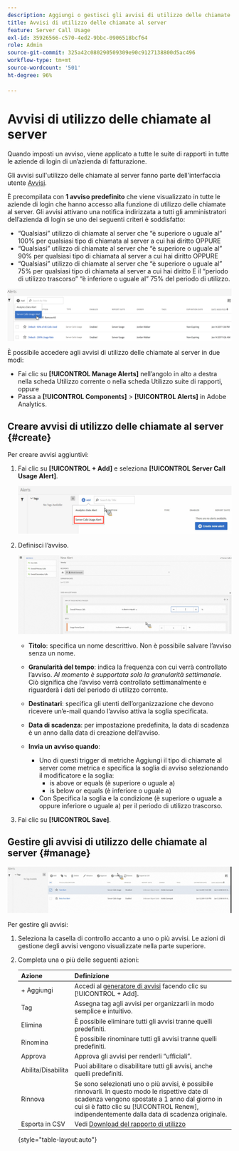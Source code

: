 ```yaml
---
description: Aggiungi o gestisci gli avvisi di utilizzo delle chiamate al server. Quando imposti un avviso, viene applicato a tutte le suite di rapporti in tutte le aziende di login di un’azienda di fatturazione.
title: Avvisi di utilizzo delle chiamate al server
feature: Server Call Usage
exl-id: 35926566-c570-4ed2-9bbc-0906518bcf64
role: Admin
source-git-commit: 325a42c080290509309e90c9127138800d5ac496
workflow-type: tm+mt
source-wordcount: '501'
ht-degree: 96%

---
```


# Avvisi di utilizzo delle chiamate al server

Quando imposti un avviso, viene applicato a tutte le suite di rapporti in tutte le aziende di login di un’azienda di fatturazione.

Gli avvisi sull&#39;utilizzo delle chiamate al server fanno parte dell&#39;interfaccia utente [Avvisi](/help/components/alerts/alert-manager.md).

È precompilata con **1 avviso predefinito** che viene visualizzato in tutte le aziende di login che hanno accesso alla funzione di utilizzo delle chiamate al server. Gli avvisi attivano una notifica indirizzata a tutti gli amministratori dell’azienda di login se uno dei seguenti criteri è soddisfatto:

* “Qualsiasi” utilizzo di chiamate al server che “è superiore o uguale al” 100% per qualsiasi tipo di chiamata al server a cui hai diritto OPPURE
* “Qualsiasi” utilizzo di chiamate al server che “è superiore o uguale al” 90% per qualsiasi tipo di chiamata al server a cui hai diritto OPPURE
* “Qualsiasi” utilizzo di chiamate al server che “è superiore o uguale al” 75% per qualsiasi tipo di chiamata al server a cui hai diritto E il “periodo di utilizzo trascorso” “è inferiore o uguale al” 75% del periodo di utilizzo.

![](/help/admin/tools/server-call-usage/assets/alerts.png)

È possibile accedere agli avvisi di utilizzo delle chiamate al server in due modi:

* Fai clic su **[!UICONTROL Manage Alerts]** nell’angolo in alto a destra nella scheda Utilizzo corrente o nella scheda Utilizzo suite di rapporti, oppure
* Passa a **[!UICONTROL Components]** > **[!UICONTROL Alerts]** in Adobe Analytics.

## Creare avvisi di utilizzo delle chiamate al server {#create}

Per creare avvisi aggiuntivi:

1. Fai clic su **[!UICONTROL + Add]** e seleziona **[!UICONTROL Server Call Usage Alert]**.

   ![](/help/admin/tools/server-call-usage/assets/server_call_alert.png)

1. Definisci l’avviso.

   ![](/help/admin/tools/server-call-usage/assets/sc_alert.png)

   * **Titolo**: specifica un nome descrittivo. Non è possibile salvare l’avviso senza un nome.
   * **Granularità del tempo**: indica la frequenza con cui verrà controllato l’avviso. *Al momento è supportata solo la granularità settimanale.* Ciò significa che l’avviso verrà controllato settimanalmente e riguarderà i dati del periodo di utilizzo corrente.
   * **Destinatari**: specifica gli utenti dell’organizzazione che devono ricevere un’e-mail quando l’avviso attiva la soglia specificata.
   * **Data di scadenza**: per impostazione predefinita, la data di scadenza è un anno dalla data di creazione dell’avviso.
   * **Invia un avviso quando**:

      * Uno di questi trigger di metriche
Aggiungi il tipo di chiamate al server come metrica e specifica la soglia di avviso selezionando il modificatore e la soglia:
         * is above or equals (è superiore o uguale a)
         * is below or equals (è inferiore o uguale a)
      * Con
Specifica la soglia e la condizione (è superiore o uguale a oppure inferiore o uguale a) per il periodo di utilizzo trascorso.

1. Fai clic su **[!UICONTROL Save]**.

## Gestire gli avvisi di utilizzo delle chiamate al server {#manage}

![](/help/admin/tools/server-call-usage/assets/alert_mgmt.png)

Per gestire gli avvisi:

1. Seleziona la casella di controllo accanto a uno o più avvisi. Le azioni di gestione degli avvisi vengono visualizzate nella parte superiore.
1. Completa una o più delle seguenti azioni:

   | Azione | Definizione |
   |--- |--- |
   | + Aggiungi | Accedi al  [generatore di avvisi](/help/admin/tools/server-call-usage/scu-alerts.md) facendo clic su [!UICONTROL + Add]. |
   | Tag | Assegna tag agli avvisi per organizzarli in modo semplice e intuitivo. |
   | Elimina | È possibile eliminare tutti gli avvisi tranne quelli predefiniti. |
   | Rinomina | È possibile rinominare tutti gli avvisi tranne quelli predefiniti. |
   | Approva | Approva gli avvisi per renderli “ufficiali”. |
   | Abilita/Disabilita | Puoi abilitare o disabilitare tutti gli avvisi, anche quelli predefiniti. |
   | Rinnova | Se sono selezionati uno o più avvisi, è possibile rinnovarli. In questo modo le rispettive date di scadenza vengono spostate a 1 anno dal giorno in cui si è fatto clic su [!UICONTROL Renew], indipendentemente dalla data di scadenza originale. |
   | Esporta in CSV | Vedi [Download del rapporto di utilizzo](/help/admin/tools/server-call-usage/report-suite-usage.md) |

   {style="table-layout:auto"}
